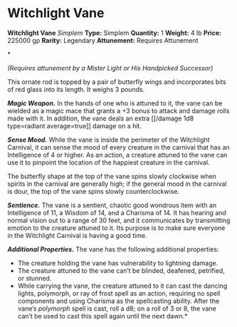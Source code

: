 # Witchlight Vane

**Witchlight Vane**
_Simplem_
**Type:** Simplem
**Quantity:** 1
**Weight:** 4 lb
**Price:** 225000 gp
**Rarity:** Legendary
**Attunement:** Requires Attunement

*<div class="item-attunement"><i>(Requires attunement by a Mister Light or His Handpicked Successor)</i><p>This ornate rod is topped by a pair of butterfly wings and incorporates bits of red glass into its length. It weighs 3 pounds.

***Magic Weapon.*** In the hands of one who is attuned to it, the vane can be wielded as a magic mace that grants a +3 bonus to attack and damage rolls made with it. In addition, the vane deals an extra  [[/damage 1d8 type=radiant average=true]] damage on a hit.

***Sense Mood.*** While the vane is inside the perimeter of the Witchlight Carnival, it can sense the mood of every creature in the carnival that has an Intelligence of 4 or higher. As an action, a creature attuned to the vane can use it to pinpoint the location of the happiest creature in the carnival.

The butterfly shape at the top of the vane spins slowly clockwise when spirits in the carnival are generally high; if the general mood in the carnival is dour, the top of the vane spins slowly counterclockwise.

***Sentience.*** The vane is a sentient, chaotic good wondrous item with an Intelligence of 11, a Wisdom of 14, and a Charisma of 14. It has hearing and normal vision out to a range of 30 feet, and it communicates by transmitting emotion to the creature attuned to it. Its purpose is to make sure everyone in the Witchlight Carnival is having a good time.

***Additional Properties.*** The vane has the following additional properties:</p>
* The creature holding the vane has vulnerability to lightning damage.
* The creature attuned to the vane can’t be blinded, deafened, petrified, or stunned.
* While carrying the vane, the creature attuned to it can cast the dancing lights, polymorph, or ray of frost spell as an action, requiring no spell components and using Charisma as the spellcasting ability. After the vane’s *polymorph* spell is cast, roll a d8; on a roll of 3 or 8, the vane can’t be used to cast this spell again until the next dawn.*